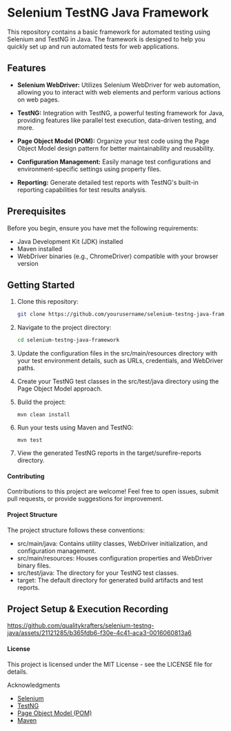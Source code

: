 # Selenium TestNG Java Framework

This repository contains a basic framework for automated testing using Selenium and TestNG in Java. The framework is designed to help you quickly set up and run automated tests for web applications.

## Features

- **Selenium WebDriver:** Utilizes Selenium WebDriver for web automation, allowing you to interact with web elements and perform various actions on web pages.

- **TestNG:** Integration with TestNG, a powerful testing framework for Java, providing features like parallel test execution, data-driven testing, and more.

- **Page Object Model (POM):** Organize your test code using the Page Object Model design pattern for better maintainability and reusability.

- **Configuration Management:** Easily manage test configurations and environment-specific settings using property files.

- **Reporting:** Generate detailed test reports with TestNG's built-in reporting capabilities for test results analysis.

## Prerequisites

Before you begin, ensure you have met the following requirements:

- Java Development Kit (JDK) installed
- Maven installed
- WebDriver binaries (e.g., ChromeDriver) compatible with your browser version

## Getting Started

1. Clone this repository:

   ```sh
   git clone https://github.com/yourusername/selenium-testng-java-framework.git
   
2. Navigate to the project directory:
   ```sh
   cd selenium-testng-java-framework
   
3. Update the configuration files in the src/main/resources directory with your test environment details, such as URLs, credentials, and WebDriver paths.
4. Create your TestNG test classes in the src/test/java directory using the Page Object Model approach.
5. Build the project:
   ```shell
   mvn clean install
6. Run your tests using Maven and TestNG:
   ```shell
   mvn test   
7. View the generated TestNG reports in the target/surefire-reports directory.

#### Contributing

Contributions to this project are welcome! Feel free to open issues, submit pull requests, or provide suggestions for improvement.

#### Project Structure

The project structure follows these conventions:

* src/main/java: Contains utility classes, WebDriver initialization, and configuration management.
* src/main/resources: Houses configuration properties and WebDriver binary files.
* src/test/java: The directory for your TestNG test classes.
* target: The default directory for generated build artifacts and test reports.

## Project Setup & Execution Recording

https://github.com/qualitykrafters/selenium-testng-java/assets/21121285/b365fdb6-f30e-4c41-aca3-0016060813a6


#### License

This project is licensed under the MIT License - see the LICENSE file for details.

Acknowledgments
* [Selenium](https://www.selenium.dev/)
* [TestNG](https://testng.org/doc/)
* [Page Object Model (POM)](https://www.selenium.dev/documentation/en/guidelines_and_recommendations/page_object_models/)
* [Maven](https://maven.apache.org/)



